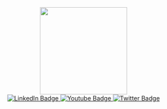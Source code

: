 <div id="header" align="center">
  <img src="https://i.giphy.com/media/v1.Y2lkPTc5MGI3NjExa3Z3emtwMDE4azZvNjI2eTl4M2ZsMGRibXAwbDNzNTdvbWp1cWF2byZlcD12MV9pbnRlcm5hbF9naWZfYnlfaWQmY3Q9cw/smGCEo5zsAXtK4bqAT/giphy.gif" width="200"/>
</div>

<div id="badges" align="center">
  <a href="https://linkedin.com/in/roadev" target="_blank">
    <img src="https://img.shields.io/badge/LinkedIn-blue?style=for-the-badge&logo=linkedin&logoColor=white" alt="LinkedIn Badge"/>
  </a>
  <a href="https://www.youtube.com/@thecameratherapychannel/" target="_blank">
    <img src="https://img.shields.io/badge/YouTube-red?style=for-the-badge&logo=youtube&logoColor=white" alt="Youtube Badge"/>
  </a>
  <a href="https://x.com/jroadev" target="_blank">
    <img src="https://img.shields.io/badge/X-%23000000.svg?&style=for-the-badge&logo=X&logoColor=white)" alt="Twitter Badge"/>
  </a>
</div>

